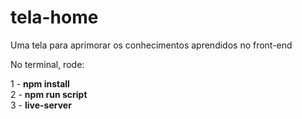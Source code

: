 # tela-home
Uma tela para aprimorar os conhecimentos aprendidos no front-end


No terminal, rode:

1 - **npm install** <br>
2 - **npm run script**  <br>
3 - **live-server** <br>
